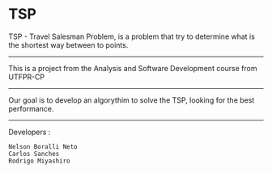 # TSP
TSP - Travel Salesman Problem, is a problem that try to determine what is the shortest way between to points.

-----

This is a project from the Analysis and Software Development course from UTFPR-CP

-----

Our goal is to develop an algorythim to solve the TSP, looking for the best performance.

----

Developers :

	Nelson Boralli Neto
	Carlos Sanches
	Rodrigo Miyashiro
